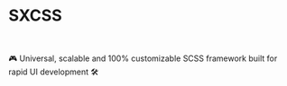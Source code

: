 # SXCSS

<br>

🎮 Universal, scalable and 100% customizable SCSS framework built for rapid UI development 🛠
